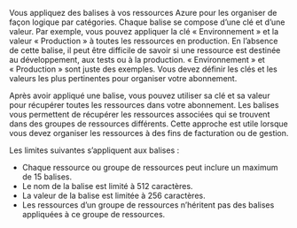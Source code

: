 Vous appliquez des balises à vos ressources Azure pour les organiser de façon logique par catégories. Chaque balise se compose d’une clé et d’une valeur. Par exemple, vous pouvez appliquer la clé « Environnement » et la valeur « Production » à toutes les ressources en production. En l’absence de cette balise, il peut être difficile de savoir si une ressource est destinée au développement, aux tests ou à la production. « Environnement » et « Production » sont juste des exemples. Vous devez définir les clés et les valeurs les plus pertinentes pour organiser votre abonnement.

Après avoir appliqué une balise, vous pouvez utiliser sa clé et sa valeur pour récupérer toutes les ressources dans votre abonnement. Les balises vous permettent de récupérer les ressources associées qui se trouvent dans des groupes de ressources différents. Cette approche est utile lorsque vous devez organiser les ressources à des fins de facturation ou de gestion.

Les limites suivantes s’appliquent aux balises :

* Chaque ressource ou groupe de ressources peut inclure un maximum de 15 balises. 
* Le nom de la balise est limité à 512 caractères.
* La valeur de la balise est limitée à 256 caractères. 
* Les ressources d’un groupe de ressources n’héritent pas des balises appliquées à ce groupe de ressources. 



<!--HONumber=Feb17_HO1-->


